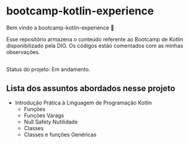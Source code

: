 # bootcamp-kotlin-experience

Bem vindo a bootcamp-kotlin-experience :tada:

Esse repositório armazena o conteúdo referente ao Bootcamp de Kotlin disponibilizado pela DIO.
Os códigos estão comentados com as minhas observações.

##
Status do projeto: Em andamento.
##

## Lista dos assuntos abordados nesse projeto

- Introdução Prática à Linguagem de Programação Kotlin
    - Funções
    - Funções Varags
    - Null Safety Nutilidade
    - Classes
    - Classes e funções Genéricas
